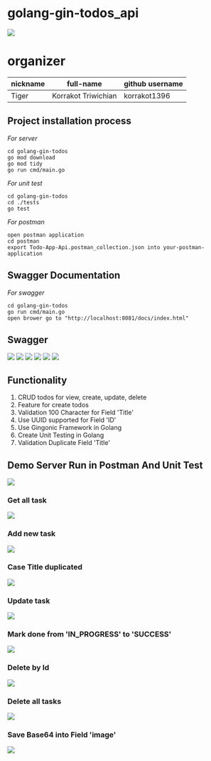 # golang-gin-todos_api
![](https://github.com/korrakot1396/golang-gin-todos/blob/main/img/gin_gonic_logo.png)
# organizer

| nickname | full-name           | github username |
| -------- | ------------------- | --------------- |
| Tiger    | Korrakot Triwichian | korrakot1396    |

## Project installation process

_For server_

```shell
cd golang-gin-todos
go mod download
go mod tidy
go run cmd/main.go
```

_For unit test_

```shell
cd golang-gin-todos
cd ./tests
go test
```

_For postman_

```shell
open postman application
cd postman
export Todo-App-Api.postman_collection.json into your-postman-application
```
## Swagger Documentation

_For swagger_

```shell
cd golang-gin-todos
go run cmd/main.go
open brower go to "http://localhost:8081/docs/index.html"
```

## Swagger
![](https://github.com/korrakot1396/golang-gin-todos/blob/main/img/swagger_1.png)
![](https://github.com/korrakot1396/golang-gin-todos/blob/main/img/swagger_2.png)
![](https://github.com/korrakot1396/golang-gin-todos/blob/main/img/swagger_3.png)
![](https://github.com/korrakot1396/golang-gin-todos/blob/main/img/swagger_4.png)
![](https://github.com/korrakot1396/golang-gin-todos/blob/main/img/swagger_5.png)
![](https://github.com/korrakot1396/golang-gin-todos/blob/main/img/swagger_6.png)

## Functionality

1. CRUD todos for view, create, update, delete
2. Feature for create todos
3. Validation 100 Character for Field 'Title'
4. Use UUID supported for Field 'ID'
5. Use Gingonic Framework in Golang
6. Create Unit Testing in Golang
7. Validation Duplicate Field 'Title'



## Demo Server Run in Postman And Unit Test

![](https://github.com/korrakot1396/golang-gin-todos/blob/main/img/unit_testing.png)
### Get all task
![](https://github.com/korrakot1396/golang-gin-todos/blob/main/img/get_all_tasks.png)
### Add new task
![](https://github.com/korrakot1396/golang-gin-todos/blob/main/img/add_todo.png)
### Case Title duplicated
![](https://github.com/korrakot1396/golang-gin-todos/blob/main/img/duplicate.png)
### Update task
![](https://github.com/korrakot1396/golang-gin-todos/blob/main/img/update_task.png)
### Mark done from 'IN_PROGRESS' to 'SUCCESS'
![](https://github.com/korrakot1396/golang-gin-todos/blob/main/img/mark_done.png)
### Delete by Id
![](https://github.com/korrakot1396/golang-gin-todos/blob/main/img/delete_by_id.png)
### Delete all tasks
![](https://github.com/korrakot1396/golang-gin-todos/blob/main/img/delete_all.png)
### Save Base64 into Field 'image'
![](https://github.com/korrakot1396/golang-gin-todos/blob/main/img/pv_1.png)
